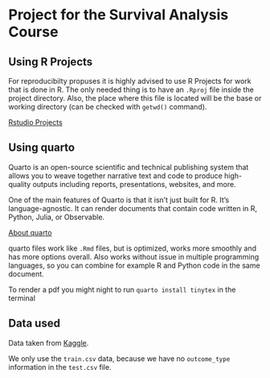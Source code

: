# Project for the Survival Analysis Course 

## Using R Projects

For reproducibilty propuses it is highly advised to use R Projects for work that
is done in R. 
The only needed thing is to have an `.Rproj` file inside the project directory.
Also, the place where this file is located will be the base or working directory
(can be checked with `getwd()` command).

[Rstudio Projects](https://support.posit.co/hc/en-us/articles/200526207-Using-RStudio-Projects)

## Using quarto

Quarto is an open-source scientific and technical publishing system that allows 
you to weave together narrative text and code to produce high-quality outputs 
including reports, presentations, websites, and more.

One of the main features of Quarto is that it isn’t just built for R. It’s 
language-agnostic. It can render documents that contain code written in R, 
Python, Julia, or Observable.

[About quarto](https://www.jumpingrivers.com/blog/quarto-rmarkdown-comparison/)

quarto files work like `.Rmd` files, but is optimized, works more smoothly and
has more options overall. 
Also works without issue in multiple programming languages, so you can combine
for example R and Python code in the same document.

To render a pdf you might night to run `quarto install tinytex` in the terminal

## Data used

Data taken from [Kaggle](https://www.kaggle.com/competitions/sliced-s01e10-playoffs-2/data?select=train.csv).

We only use the `train.csv` data, because we have no `outcome_type` information
in the `test.csv` file.
